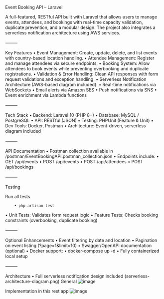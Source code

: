 Event Booking API – Laravel

A full-featured, RESTful API built with Laravel that allows users to manage events, attendees, and bookings with real-time capacity validation, duplicate prevention, and a modular design. The project also integrates a serverless notification architecture using AWS services.

⸻

Key Features
	•	Event Management: Create, update, delete, and list events with country-based location handling.
	•	Attendee Management: Register and manage attendees via secure endpoints.
	•	Booking System: Allow attendees to book events while preventing overbooking and duplicate registrations.
	•	Validation & Error Handling: Clean API responses with form request validations and exception handling.
	•	Serverless Notification Architecture (AWS-based diagram included):
	•	Real-time notifications via WebSockets
	•	Email alerts via Amazon SES
	•	Push notifications via SNS
	•	Event enrichment via Lambda functions

⸻

Tech Stack
	•	Backend: Laravel 10 (PHP 8+)
	•	Database: MySQL / PostgreSQL
	•	API: RESTful (JSON)
	•	Testing: PHPUnit (Feature & Unit)
	•	Dev Tools: Docker, Postman
	•	Architecture: Event-driven, serverless diagram included

⸻

API Documentation
	•	Postman collection available in /postman/EventBookingAPI.postman_collection.json
	•	Endpoints include:
	•	GET /api/events
	•	POST /api/events
	•	POST /api/attendees
	•	POST /api/bookings

⸻
 
Testing

Run all tests
	
 		• php artisan test
• Unit Tests: Validates form request logic
• Feature Tests: Checks booking constraints (overbooking, duplicate booking)

⸻

Optional Enhancements
	•	Event filtering by date and location
	•	Pagination on event listing (?page=1&limit=10)
	•	Swagger/OpenAPI documentation (optional)
	•	Docker support:
	•	docker-compose up -d
	•	Fully containerized local setup

⸻

Architecture
	•	Full serverless notification design included (serverless-architecture-diagram.png)
 General
 ![image](https://github.com/user-attachments/assets/971e95e6-cf32-4e25-860f-17f7d483a587)

Implementation in this rest app
![image](https://github.com/user-attachments/assets/de3585fb-9ea6-4f26-9734-b5a4bca7506e)

